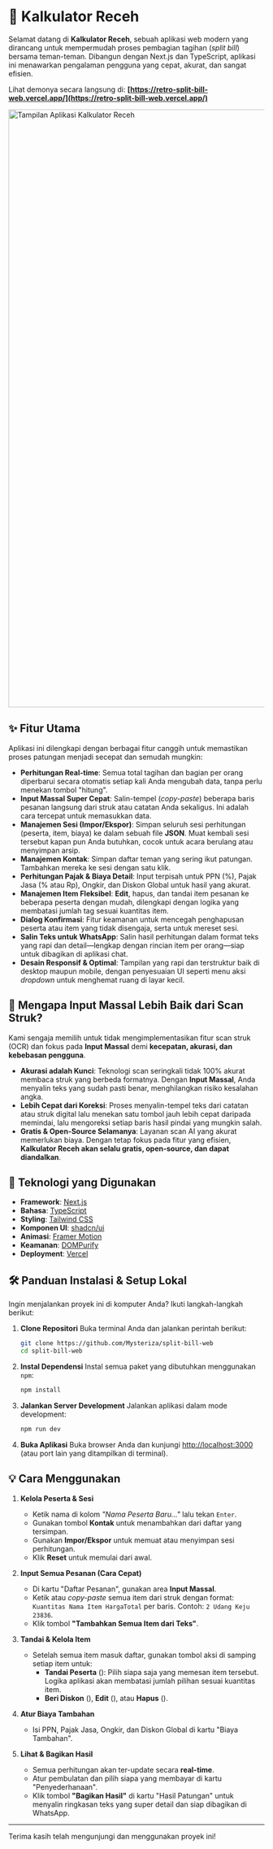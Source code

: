 # 🧾 Kalkulator Receh

Selamat datang di **Kalkulator Receh**, sebuah aplikasi web modern yang dirancang untuk mempermudah proses pembagian tagihan (*split bill*) bersama teman-teman. Dibangun dengan Next.js dan TypeScript, aplikasi ini menawarkan pengalaman pengguna yang cepat, akurat, dan sangat efisien.

Lihat demonya secara langsung di: **[https://retro-split-bill-web.vercel.app/](https://retro-split-bill-web.vercel.app/)**

<img width="1920" height="1177" alt="Tampilan Aplikasi Kalkulator Receh" src="https://github.com/user-attachments/assets/58b41d6f-26d5-44d9-b210-7e664465e601" />

## ✨ Fitur Utama

Aplikasi ini dilengkapi dengan berbagai fitur canggih untuk memastikan proses patungan menjadi secepat dan semudah mungkin:

* **Perhitungan Real-time**: Semua total tagihan dan bagian per orang diperbarui secara otomatis setiap kali Anda mengubah data, tanpa perlu menekan tombol "hitung".
* **Input Massal Super Cepat**: Salin-tempel (*copy-paste*) beberapa baris pesanan langsung dari struk atau catatan Anda sekaligus. Ini adalah cara tercepat untuk memasukkan data.
* **Manajemen Sesi (Impor/Ekspor)**: Simpan seluruh sesi perhitungan (peserta, item, biaya) ke dalam sebuah file **JSON**. Muat kembali sesi tersebut kapan pun Anda butuhkan, cocok untuk acara berulang atau menyimpan arsip.
* **Manajemen Kontak**: Simpan daftar teman yang sering ikut patungan. Tambahkan mereka ke sesi dengan satu klik.
* **Perhitungan Pajak & Biaya Detail**: Input terpisah untuk PPN (%), Pajak Jasa (% atau Rp), Ongkir, dan Diskon Global untuk hasil yang akurat.
* **Manajemen Item Fleksibel**: **Edit**, hapus, dan tandai item pesanan ke beberapa peserta dengan mudah, dilengkapi dengan logika yang membatasi jumlah tag sesuai kuantitas item.
* **Dialog Konfirmasi**: Fitur keamanan untuk mencegah penghapusan peserta atau item yang tidak disengaja, serta untuk mereset sesi.
* **Salin Teks untuk WhatsApp**: Salin hasil perhitungan dalam format teks yang rapi dan detail—lengkap dengan rincian item per orang—siap untuk dibagikan di aplikasi chat.
* **Desain Responsif & Optimal**: Tampilan yang rapi dan terstruktur baik di desktop maupun mobile, dengan penyesuaian UI seperti menu aksi *dropdown* untuk menghemat ruang di layar kecil.

## 🤔 Mengapa Input Massal Lebih Baik dari Scan Struk?

Kami sengaja memilih untuk tidak mengimplementasikan fitur scan struk (OCR) dan fokus pada **Input Massal** demi **kecepatan, akurasi, dan kebebasan pengguna**.

* **Akurasi adalah Kunci**: Teknologi scan seringkali tidak 100% akurat membaca struk yang berbeda formatnya. Dengan **Input Massal**, Anda menyalin teks yang sudah pasti benar, menghilangkan risiko kesalahan angka.
* **Lebih Cepat dari Koreksi**: Proses menyalin-tempel teks dari catatan atau struk digital lalu menekan satu tombol jauh lebih cepat daripada memindai, lalu mengoreksi setiap baris hasil pindai yang mungkin salah.
* **Gratis & Open-Source Selamanya**: Layanan scan AI yang akurat memerlukan biaya. Dengan tetap fokus pada fitur yang efisien, **Kalkulator Receh akan selalu gratis, open-source, dan dapat diandalkan**.

## 🚀 Teknologi yang Digunakan

* **Framework**: [Next.js](https://nextjs.org/)
* **Bahasa**: [TypeScript](https://www.typescriptlang.org/)
* **Styling**: [Tailwind CSS](https://tailwindcss.com/)
* **Komponen UI**: [shadcn/ui](https://ui.shadcn.com/)
* **Animasi**: [Framer Motion](https://www.framer.com/motion/)
* **Keamanan**: [DOMPurify](https://github.com/cure53/DOMPurify)
* **Deployment**: [Vercel](https://vercel.com/)

## 🛠️ Panduan Instalasi & Setup Lokal

Ingin menjalankan proyek ini di komputer Anda? Ikuti langkah-langkah berikut:

1.  **Clone Repositori**
    Buka terminal Anda dan jalankan perintah berikut:
    ```bash
    git clone https://github.com/Mysteriza/split-bill-web
    cd split-bill-web
    ```

2.  **Instal Dependensi**
    Instal semua paket yang dibutuhkan menggunakan `npm`:
    ```bash
    npm install
    ```

3.  **Jalankan Server Development**
    Jalankan aplikasi dalam mode development:
    ```bash
    npm run dev
    ```

4.  **Buka Aplikasi**
    Buka browser Anda dan kunjungi [http://localhost:3000](http://localhost:9002) (atau port lain yang ditampilkan di terminal).

## 💡 Cara Menggunakan

1.  **Kelola Peserta & Sesi**
    * Ketik nama di kolom *"Nama Peserta Baru..."* lalu tekan `Enter`.
    * Gunakan tombol **Kontak** untuk menambahkan dari daftar yang tersimpan.
    * Gunakan **Impor/Ekspor** untuk memuat atau menyimpan sesi perhitungan.
    * Klik **Reset** untuk memulai dari awal.

2.  **Input Semua Pesanan (Cara Cepat)**
    * Di kartu "Daftar Pesanan", gunakan area **Input Massal**.
    * Ketik atau *copy-paste* semua item dari struk dengan format: `Kuantitas Nama Item HargaTotal` per baris. Contoh: `2 Udang Keju 23836`.
    * Klik tombol **"Tambahkan Semua Item dari Teks"**.

3.  **Tandai & Kelola Item**
    * Setelah semua item masuk daftar, gunakan tombol aksi di samping setiap item untuk:
        * **Tandai Peserta** (<UserPlus />): Pilih siapa saja yang memesan item tersebut. Logika aplikasi akan membatasi jumlah pilihan sesuai kuantitas item.
        * **Beri Diskon** (<Percent />), **Edit** (<Pencil />), atau **Hapus** (<Trash2 />).

4.  **Atur Biaya Tambahan**
    * Isi PPN, Pajak Jasa, Ongkir, dan Diskon Global di kartu "Biaya Tambahan".

5.  **Lihat & Bagikan Hasil**
    * Semua perhitungan akan ter-update secara **real-time**.
    * Atur pembulatan dan pilih siapa yang membayar di kartu "Penyederhanaan".
    * Klik tombol **"Bagikan Hasil"** di kartu "Hasil Patungan" untuk menyalin ringkasan teks yang super detail dan siap dibagikan di WhatsApp.

---

Terima kasih telah mengunjungi dan menggunakan proyek ini!
